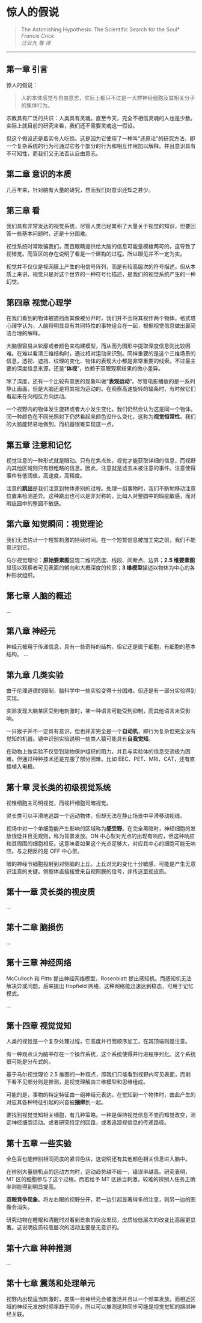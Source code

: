 # 惊人的假说

>The Astonishing Hypothesis: The Scientific Search for the Soul*  
*Francis Crick*  
*汪云九 等 译*  

---

## 第一章 引言
惊人的假说：
> 人的本体感觉与自由意志，实际上都只不过是一大群神经细胞及其相关分子的集体行为。

宗教具有广泛的共识：人类具有灵魂。直至今天，完全不相信灵魂的人也是少数。实际上就目前的研究来看，我们还不需要灵魂这一假设。

但这个假设还是着实令人吃惊。这是因为它使用了一种叫“还原论”的研究方法，即一个复杂系统的行为可通过它各个部分的行为和相互作用加以解释。并且意识具有不可知性，而我们又无法否认自由意志。

## 第二章 意识的本质
几百年来，针对脑有大量的研究，然而我们对意识还知之甚少。

## 第三章 看
我们具有非常发达的视觉系统，尽管人类已经累积了大量关于视觉的知识，但要回答一些基本问题时，还是十分困难。

视觉系统时常欺骗我们，而且眼睛提供给大脑的信息可能是模棱两可的，这导致了视错觉。而盲区的存在说明了看是一个建构的过程。所以眼见并不一定为实。 

视觉并不仅仅是视网膜上产生的电信号阵列，而是有较高层次的符号描述。但从本质上来讲，视觉只是对这个世界的一种符号化描述，是我们的视觉系统产生的一种幻觉。

## 第四章 视觉心理学
在我们看到的物体被遮挡而其像被分开时，我们并不会将其视作两个物体。格式塔心理学认为，人脑将明显具有共同特性的事物组合在一起，根据视觉信息做出最简洁合理的解释。

大脑很容易从轮廓或者颜色来构建模型，而从而为图形中提取深度信息则比较困难。在难以看清三维结构时，通过相对运动来识别。同样重要的是这个三维场景的信息，透视、遮挡、纹理的变化、物体的表现大小都是非常重要的线索。不过最主要的深度信息来源，还是“**体视**”，依赖于双眼观察结果的微小差异。

除了深度，还有一个比较有意思的现象叫做“**表观运动**”。尽管电影播放的是一系列静止画面，但是大脑还是将其视为运动的。在观察高速旋转的辐条时，有时候它们看起来在向相反方向运动。

一个视野内的物体发生旋转或者大小发生变化，我们仍然会认为这是同一个物体。同一种颜色在不同光照射下仍然看起来颜色没什么变化，这称为**视觉恒常性**。我们的大脑能轻易地做到，而机器很难实现这一点。

## 第五章 注意和记忆
视觉注意的一种形式就是眼动。只有在焦点处，视觉才能获取详细的信息，而视野内其他区域则只有很粗略的信息。因此，注意就是滤去未被注意的事件。注意使得事件有低阈值，高速度，高精度。

注意的**跳出**是我们注意到物体差别的过程。处理一组事物时，我们不断地移动注意位置来检测差异。这种跳出也可以是非对称的，比如人对整圆中的瑕疵敏感，而对瑕疵圆中的整圆不敏感。

## 第六章 知觉瞬间：视觉理论
我们无法估计一个短暂刺激的持续时间。在一个短暂信息被加工完之前，我们不能意识到它。

马尔视觉理论：**原始要素图**显现二维的亮度、线段、间断点、边界；**2.5 维要素图**显现以观察者可见表面的朝向和大概深度的轮廓；**3 维模型**描述以物体为中心的各种形状组织。

## 第七章 人脑的概述
…

## 第八章 神经元
神经元被用于传递信息，具有一些奇特的结构，但它还是属于细胞，有细胞的基本结构。
…

## 第九章 几类实验
由于伦理道德的限制，脑科学中一些实验变得十分困难。但还是有一部分实验得到实现。

实验发现大脑某区受到电刺激时，某一种语言可能受到抑制，而其他语言未受影响。

一只猴子并不一定具有意识，但也并非完全是一个**自动机**，即行为复杂但完全没有觉知的机器。镜中识别实验说明一些类人猿可能具有**自我觉知**。

在动物上做实验不仅受到动物保护组织的阻力，并且与实验体的信息交流极为困难。但通过种种技术还是克服了部分困难。比如 EEC、PET、MRI、CAT，还有直接植入电极。

## 第十章 灵长类的初级视觉系统
视锥细胞主司明视觉，而视杆细胞司暗视觉。

灵长类可以平滑地追踪一个运动物体，但却无法在静止场景中平滑移动视线。

视场中对一个单细胞能产生影响的区域称为**感受野**。在完全黑暗时，神经细胞的发放很低并且无规则，称为背景发放。ON 中心型对光点的出现有响应，但这种响应和其周围的细胞相反。这意味着如果这个光点足够大，对应其中心的细胞可能无响应。与之相反的是 OFF 中心型。

眼的神经节细胞投射到对侧脑的上丘。上丘对光的变化十分敏感，可能是产生无意识注意的关键。侧膝体直接接受来自视网膜的信号，并传送至视皮质。

## 第十一章 灵长类的视皮质
…

## 第十二章 脑损伤
…

## 第十三章 神经网络
McCulloch 和 Pitts 提出神经网络模型，Rosenblatt 提出感知机。而感知机无法解决异或问题。后来提出 Hopfield 网络，这种网络能迅速达到稳态，可用于记忆模式。

…

## 第十四章 视觉觉知
人类的视觉是一个复杂处理过程，它高度并行而顺序加工，在其顶端则是注意。

有一种观点认为脑中存在一个操作系统，这个系统使得并行进程序列化。这个系统很可能是分布式的。

基于马尔视觉理论 2.5 维图的一种观点，即我们只能看到视野内可见表面，而剩下看不见部分则是推测，是视觉理解由三维模型和思维组成。

可能的是，事物的特定特征由一组神经元表达。在觉知到一个物体时，由此产生的对应其各种特征引起的兴奋被**捆绑**到一起。

要找到视觉觉知相关细胞，有几种策略。一种是保持视觉信息不变而知觉改变，测定神经细胞活动。或者研究特定的回路，或者追踪视信息的传递路径。

## 第十五章 一些实验
全色盲也能辨别相同亮度的紧邻色块，这说明还有其他颜色相关信息进入脑中。

在辨别大量随机点的运动方向时，运动趋势越不统一，错误率越高。研究表明，MT 区的细胞参与了这个过程。而若给予 MT 区适当刺激，较难的辨别人任务正确率则能得到明显提高。

**双眼竞争现象**。将左右眼的视野分开，若一边引起显著得多的注意，则另一边的图像会消失。

研究动物在睡眠和清醒时对看到景象的反应发现，皮质较低层次的改变比高层更显著。这说明皮质较高层次的活动主要是无意识的。

## 第十六章 种种推测
…

## 第十七章 震荡和处理单元
视野内出现适当刺激时，皮质一些神经元会被激活并且以一个频率发放。而相近区域的神经元发放时频率趋于同步，所以可以推测这种同步可能是视觉觉知的捆绑神经关联。
